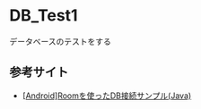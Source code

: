 # DB_Test1

データベースのテストをする

## 参考サイト

- [[Android]Roomを使ったDB接続サンプル(Java)](http://tech-fill.net/android-room-sample/)

